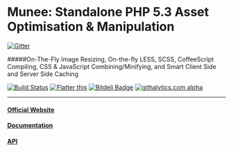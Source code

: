 Munee: Standalone PHP 5.3 Asset Optimisation &amp; Manipulation
===============================================================

[![Gitter](https://badges.gitter.im/Join%20Chat.svg)](https://gitter.im/meenie/munee?utm_source=badge&utm_medium=badge&utm_campaign=pr-badge&utm_content=badge)

#####On-The-Fly Image Resizing, On-the-fly LESS, SCSS, CoffeeScript Compiling, CSS &amp; JavaScript Combining/Minifying, and Smart Client Side and Server Side Caching

[![Build Status](https://secure.travis-ci.org/meenie/munee.png?branch=master)](http://travis-ci.org/meenie/munee)
[![Flatter this](http://api.flattr.com/button/flattr-badge-large.png)](http://flattr.com/thing/1191331/)
[![Bitdeli Badge](https://d2weczhvl823v0.cloudfront.net/meenie/munee/trend.png)](https://bitdeli.com/free "Bitdeli Badge")
[![githalytics.com alpha](https://cruel-carlota.pagodabox.com/52ec078beb235f390c05c38ccf8ea852 "githalytics.com")](http://githalytics.com/meenie/munee)

---

#### [Official Website](http://mun.ee)
#### [Documentation](http://mun.ee/Introducing_Munee)
#### [API](http://mun.ee/api/index.html)
